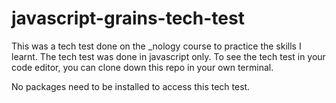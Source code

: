 # javascript-grains-tech-test
This was a tech test done on the _nology course to practice the skills I learnt. The tech test was done in javascript only.
To see the tech test in your code editor, you can clone down this repo in your own terminal.

No packages need to be installed to access this tech test.
